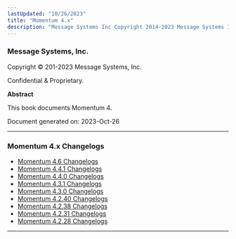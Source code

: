 ```yaml
---
lastUpdated: "10/26/2023"
title: "Momentum 4.x"
description: "Message Systems Inc Copyright 2014-2023 Message Systems Inc Confidential Proprietary Abstract This book documents Momentum 4 Document generated on 2023 Oct 26 Table of Contents Preface 1 Typographical Conventions Used in This Document I Introduction to Momentum 1 Components 2 Life of A Message 3 Roles and Behaviors 4 Licensed..."
---
```


### Message Systems, Inc.

Copyright © 201-2023 Message Systems, Inc.

<a name="idp102528"></a> 

Confidential & Proprietary.

**Abstract**

This book documents Momentum 4.

Document generated on: 2023-Oct-26

---

### Momentum 4.x Changelogs

- [Momentum 4.6 Changelogs](/momentum/changelog/4/4-6)
- [Momentum 4.4.1 Changelogs](/momentum/changelog/4/4-4-1)
- [Momentum 4.4.0 Changelogs](/momentum/changelog/4/4-4-0)
- [Momentum 4.3.1 Changelogs](/momentum/changelog/4/4-3-1)
- [Momentum 4.3.0 Changelogs](/momentum/changelog/4/4-3-0)
- [Momentum 4.2.40 Changelogs](/momentum/changelog/4/4-2-40)
- [Momentum 4.2.38 Changelogs](/momentum/changelog/4/4-2-38)
- [Momentum 4.2.31 Changelogs](/momentum/changelog/4/4-2-31)
- [Momentum 4.2.28 Changelogs](/momentum/changelog/4/4-2-28)

---
